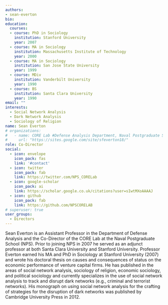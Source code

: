 ```yaml
---
authors:
- sean-everton
bio: 
education:
  courses:
  - course: PhD in Sociology
    institution: Stanford University
    year: 2007
  - course: MA in Sociology
    institution: Massachusetts Institute of Technology
    year: 2000
  - course: MA in Sociology
    institution: San Jose State University
    year: 1999
  - course: MDiv
    institution: Vanderbilt University
    year: 1990
  - course: BS
    institution: Santa Clara University
    year: 1990
email: ""
interests:
  - Social Network Analysis
  - Dark Network Analysis
  - Sociology of Religion
name: Sean Everton
# organizations:
#   - name: CORE Lab #Defense Analysis Department, Naval Postgraduate School
#     url: "https://sites.google.com/site/sfeverton18/"
role: Co-Director
social:
  - icon: envelope
    icon_pack: fas
    link: '#contact'
  - icon: twitter
    icon_pack: fab
    link: https://twitter.com/NPS_CORELab
  - icon: google-scholar
    icon_pack: ai
    link: https://scholar.google.co.uk/citations?user=sIwtMXoAAAAJ
  - icon: github
    icon_pack: fab
    link: https://github.com/NPSCORELAB
# superuser: true
user_groups:
  - Directors
---
```


Sean Everton is an Assistant Professor in the Department of Defense Analysis and the Co-Director of the CORE Lab at the Naval Postgraduate School (NPS). Prior to joining NPS in 2007 he served as an adjunct professor at both Santa Clara University and Stanford University. Professor Everton earned his MA and PhD in Sociology at Stanford University (2007) and wrote his doctoral thesis on causes and consequences of status on the economic performance of venture capital firms. He has published in the areas of social network analysis, sociology of religion, economic sociology, and political sociology and currently specializes in the use of social network analysis to track and disrupt dark networks (e.g., criminal and terrorist networks). His monograph on using social network analysis for the crafting of strategies for the disruption of dark networks was published by Cambridge University Press in 2012.